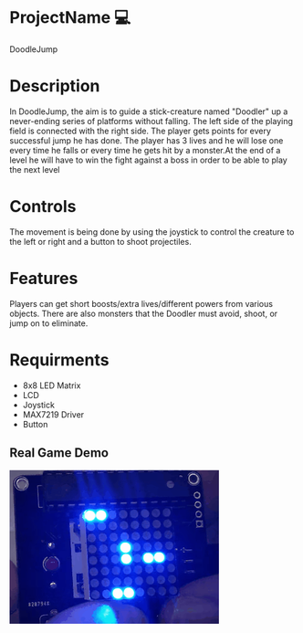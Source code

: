 # ProjectName :computer:
DoodleJump 

# Description
In DoodleJump, the aim is to guide a stick-creature named "Doodler" up a never-ending series of 
platforms without falling. The left side of the playing field is connected with the right side.
The player gets points for every successful jump he has done. The player has 3 lives and he will lose one every time he falls
or every time he gets hit by a monster.At the end of a level he will have to win the fight
against a boss in order to be able to play the next level

# Controls
The movement is being done by using the joystick to control the creature to the left or right and
a button to shoot projectiles.

# Features
Players can get short boosts/extra lives/different powers from various objects.
There are also monsters that the Doodler must avoid, shoot, or jump on to eliminate.

# Requirments
* 8x8 LED Matrix
* LCD
* Joystick
* MAX7219 Driver
* Button

## Real Game Demo
![](doodlejump.gif)
